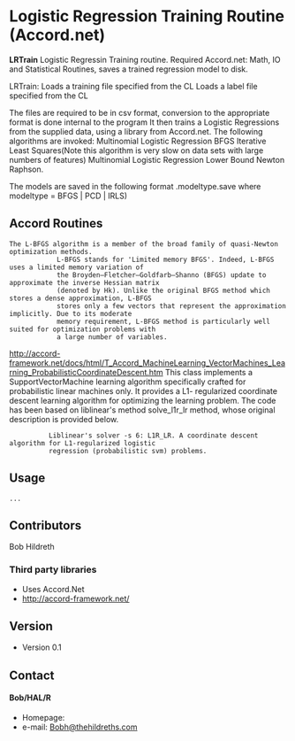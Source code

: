 Logistic Regression Training Routine (Accord.net)
======
**LRTrain** Logistic Regressin Training routine. Required Accord.net: Math, IO and Statistical Routines, saves a 
trained regression model to disk.

LRTrain:
Loads a training file specified from the CL
Loads a label file specified from the CL 

The files are required to be in csv format, conversion to the appropriate format is done internal to the program
It then trains a Logistic Regressions from the supplied data, using a library from Accord.net.  The following algorithms are invoked:
Multinomial Logistic Regression BFGS
Iterative Least Squares(Note this algorithm is very slow on data sets with large numbers of features)
Multinomial Logistic Regression Lower Bound Newton Raphson.

The models are saved in the following format <trainfilename>.modeltype.save where modeltype = BFGS | PCD | IRLS)
  
## Accord Routines

    The L-BFGS algorithm is a member of the broad family of quasi-Newton optimization methods.
                L-BFGS stands for 'Limited memory BFGS'. Indeed, L-BFGS uses a limited memory variation of
                the Broyden–Fletcher–Goldfarb–Shanno (BFGS) update to approximate the inverse Hessian matrix
                (denoted by Hk). Unlike the original BFGS method which stores a dense approximation, L-BFGS
                stores only a few vectors that represent the approximation implicitly. Due to its moderate
                memory requirement, L-BFGS method is particularly well suited for optimization problems with
                a large number of variables. 
               

 http://accord-framework.net/docs/html/T_Accord_MachineLearning_VectorMachines_Learning_ProbabilisticCoordinateDescent.htm
              This class implements a SupportVectorMachine learning algorithm specifically crafted for
              probabilistic linear machines only. It provides a L1- regularized coordinate descent learning
              algorithm for optimizing the learning problem. The code has been based on liblinear's method
              solve_l1r_lr method, whose original description is provided below.
                
              Liblinear's solver -s 6: L1R_LR. A coordinate descent algorithm for L1-regularized logistic
              regression (probabilistic svm) problems.
               


## Usage
```$ git clone https://github.com/msbobh/LRTrain.git
...
```
## Contributors
Bob Hildreth

### Third party libraries
* Uses Accord.Net 
* http://accord-framework.net/

## Version 
* Version 0.1


## Contact
#### Bob/HAL/R
* Homepage: 
* e-mail: Bobh@thehildreths.com


